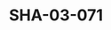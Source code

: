---
pid: SHA-03-071
title: SHA-03-071
language: ar
collection: شرحبيل احمد
original_label: 
rights: شرحبيل احمد
location_of_original: شرحبيل احمد
photographer_or_studio: 
scanned_from: photograph 10.1 by 15.2
_date: '1994'
location: السعودية، جدة، السفارة السودانية
description: شرحبيل احمد وموظفين السفارة السودانية من ضمنهم صلاح مصطفى
additional_notes: 
permission_display: 'yes'
on_server: 'no'
on_website: 'no'
permalink: /photopages/ar/SHA-03-071.html
layout: photo-page
---
